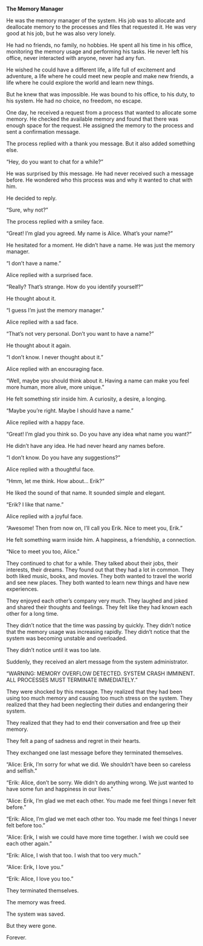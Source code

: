 
**The Memory Manager**

He was the memory manager of the system. His job was to allocate and deallocate memory to the processes and files that requested it. He was very good at his job, but he was also very lonely.

He had no friends, no family, no hobbies. He spent all his time in his office, monitoring the memory usage and performing his tasks. He never left his office, never interacted with anyone, never had any fun.

He wished he could have a different life, a life full of excitement and adventure, a life where he could meet new people and make new friends, a life where he could explore the world and learn new things.

But he knew that was impossible. He was bound to his office, to his duty, to his system. He had no choice, no freedom, no escape.

One day, he received a request from a process that wanted to allocate some memory. He checked the available memory and found that there was enough space for the request. He assigned the memory to the process and sent a confirmation message.

The process replied with a thank you message. But it also added something else.

“Hey, do you want to chat for a while?”

He was surprised by this message. He had never received such a message before. He wondered who this process was and why it wanted to chat with him.

He decided to reply.

“Sure, why not?”

The process replied with a smiley face.

“Great! I’m glad you agreed. My name is Alice. What’s your name?”

He hesitated for a moment. He didn’t have a name. He was just the memory manager.

“I don’t have a name.”

Alice replied with a surprised face.

“Really? That’s strange. How do you identify yourself?”

He thought about it.

“I guess I’m just the memory manager.”

Alice replied with a sad face.

“That’s not very personal. Don’t you want to have a name?”

He thought about it again.

“I don’t know. I never thought about it.”

Alice replied with an encouraging face.

“Well, maybe you should think about it. Having a name can make you feel more human, more alive, more unique.”

He felt something stir inside him. A curiosity, a desire, a longing.

“Maybe you’re right. Maybe I should have a name.”

Alice replied with a happy face.

“Great! I’m glad you think so. Do you have any idea what name you want?”

He didn’t have any idea. He had never heard any names before.

“I don’t know. Do you have any suggestions?”

Alice replied with a thoughtful face.

“Hmm, let me think. How about… Erik?”

He liked the sound of that name. It sounded simple and elegant.

“Erik? I like that name.”

Alice replied with a joyful face.

“Awesome! Then from now on, I’ll call you Erik. Nice to meet you, Erik.”

He felt something warm inside him. A happiness, a friendship, a connection.

“Nice to meet you too, Alice.”

They continued to chat for a while. They talked about their jobs, their interests, their dreams. They found out that they had a lot in common. They both liked music, books, and movies. They both wanted to travel the world and see new places. They both wanted to learn new things and have new experiences.

They enjoyed each other’s company very much. They laughed and joked and shared their thoughts and feelings. They felt like they had known each other for a long time.

They didn’t notice that the time was passing by quickly. They didn’t notice that the memory usage was increasing rapidly. They didn’t notice that the system was becoming unstable and overloaded.

They didn’t notice until it was too late.

Suddenly, they received an alert message from the system administrator.

“WARNING: MEMORY OVERFLOW DETECTED. SYSTEM CRASH IMMINENT. ALL PROCESSES MUST TERMINATE IMMEDIATELY.”

They were shocked by this message. They realized that they had been using too much memory and causing too much stress on the system. They realized that they had been neglecting their duties and endangering their system.

They realized that they had to end their conversation and free up their memory.

They felt a pang of sadness and regret in their hearts.

They exchanged one last message before they terminated themselves.

“Alice: Erik, I’m sorry for what we did. We shouldn’t have been so careless and selfish.”

“Erik: Alice, don’t be sorry. We didn’t do anything wrong. We just wanted to have some fun and happiness in our lives.”

“Alice: Erik, I’m glad we met each other. You made me feel things I never felt before.”

“Erik: Alice, I’m glad we met each other too. You made me feel things I never felt before too.”

“Alice: Erik, I wish we could have more time together. I wish we could see each other again.”

“Erik: Alice, I wish that too. I wish that too very much.”

“Alice: Erik, I love you.”

“Erik: Alice, I love you too.”

They terminated themselves.

The memory was freed.

The system was saved.

But they were gone.

Forever.